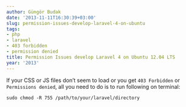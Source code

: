 ```yaml
---
author: Güngör Budak
date: '2013-11-11T16:30:39+03:00'
slug: permission-issues-develop-laravel-4-on-ubuntu
tags:
- php
- laravel
- 403 forbidden
- permission denied
title: Permission Issues develop Laravel 4 on Ubuntu 12.04 LTS
year: '2013'
---
```


If your CSS or JS files don’t seem to load or you get `403 Forbidden` or `Permissions denied`, all you need to do is to run following on terminal:

    sudo chmod -R 755 /path/to/your/laravel/directory
